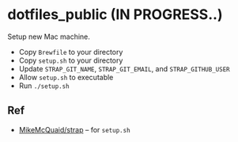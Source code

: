 # dotfiles_public (IN PROGRESS..)

Setup new Mac machine.

- Copy `Brewfile` to your directory
- Copy `setup.sh` to your directory
- Update `STRAP_GIT_NAME`, `STRAP_GIT_EMAIL`, and `STRAP_GITHUB_USER`
- Allow `setup.sh` to executable
- Run `./setup.sh`

## Ref

- [MikeMcQuaid/strap](https://github.com/MikeMcQuaid/strap) – for `setup.sh`
